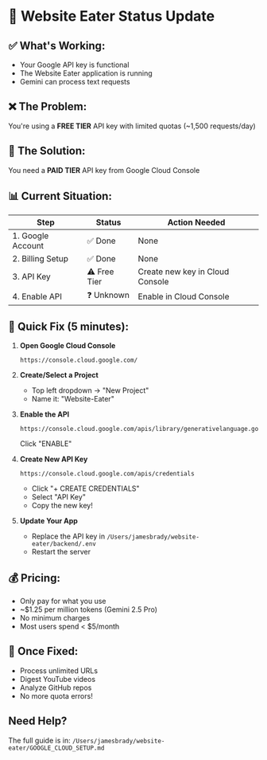 # 🚨 Website Eater Status Update

## ✅ What's Working:
- Your Google API key is functional
- The Website Eater application is running
- Gemini can process text requests

## ❌ The Problem:
You're using a **FREE TIER** API key with limited quotas (~1,500 requests/day)

## 🎯 The Solution:
You need a **PAID TIER** API key from Google Cloud Console

## 📊 Current Situation:

| Step | Status | Action Needed |
|------|--------|---------------|
| 1. Google Account | ✅ Done | None |
| 2. Billing Setup | ✅ Done | None |
| 3. API Key | ⚠️ Free Tier | Create new key in Cloud Console |
| 4. Enable API | ❓ Unknown | Enable in Cloud Console |

## 🔧 Quick Fix (5 minutes):

1. **Open Google Cloud Console**
   ```
   https://console.cloud.google.com/
   ```

2. **Create/Select a Project**
   - Top left dropdown → "New Project"
   - Name it: "Website-Eater"

3. **Enable the API**
   ```
   https://console.cloud.google.com/apis/library/generativelanguage.googleapis.com
   ```
   Click "ENABLE"

4. **Create New API Key**
   ```
   https://console.cloud.google.com/apis/credentials
   ```
   - Click "+ CREATE CREDENTIALS"
   - Select "API Key"
   - Copy the new key!

5. **Update Your App**
   - Replace the API key in `/Users/jamesbrady/website-eater/backend/.env`
   - Restart the server

## 💰 Pricing:
- Only pay for what you use
- ~$1.25 per million tokens (Gemini 2.5 Pro)
- No minimum charges
- Most users spend < $5/month

## 🚀 Once Fixed:
- Process unlimited URLs
- Digest YouTube videos
- Analyze GitHub repos
- No more quota errors!

## Need Help?
The full guide is in: `/Users/jamesbrady/website-eater/GOOGLE_CLOUD_SETUP.md`
